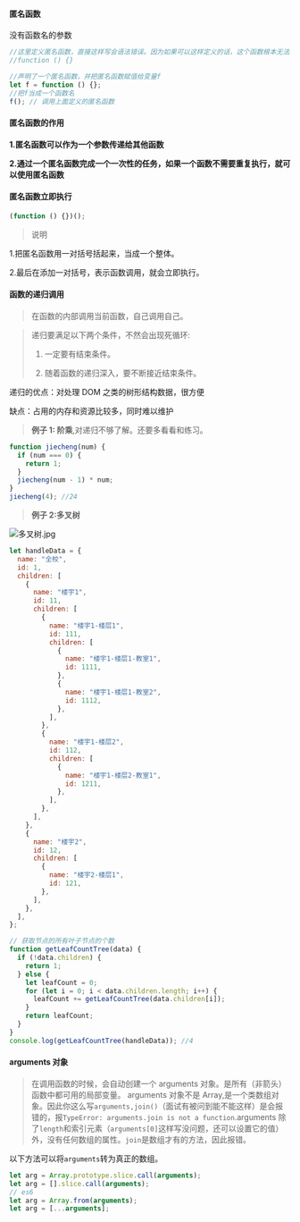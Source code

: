 #### 匿名函数

没有函数名的参数

```javascript
//这里定义匿名函数，直接这样写会语法错误。因为如果可以这样定义的话，这个函数根本无法调用。把它赋值给一个变量就不会有问题了
//function () {}

//声明了一个匿名函数，并把匿名函数赋值给变量f
let f = function () {};
//把f当成一个函数名
f(); // 调用上面定义的匿名函数
```

#### 匿名函数的作用

**1.匿名函数可以作为一个参数传递给其他函数**

**2.通过一个匿名函数完成一个一次性的任务，如果一个函数不需要重复执行，就可以使用匿名函数**

#### 匿名函数立即执行

```javascript
(function () {})();
```

> 说明

1.把匿名函数用一对括号括起来，当成一个整体。

2.最后在添加一对括号，表示函数调用，就会立即执行。

#### 函数的递归调用

> 在函数的内部调用当前函数，自己调用自己。

> 递归要满足以下两个条件，不然会出现死循环:
>
> 1.  一定要有结束条件。
>
> 2.  随着函数的递归深入，要不断接近结束条件。

递归的优点：对处理 DOM 之类的树形结构数据，很方便

缺点：占用的内存和资源比较多，同时难以维护

> **例子 1: 阶乘**,对递归不够了解。还要多看看和练习。

```javascript
function jiecheng(num) {
  if (num === 0) {
    return 1;
  }
  jiecheng(num - 1) * num;
}
jiecheng(4); //24
```

> **例子 2:多叉树**

![多叉树.jpg](https://i.loli.net/2019/12/11/41pWURtI5ixqQsF.jpg)

```javascript
let handleData = {
  name: "全校",
  id: 1,
  children: [
    {
      name: "楼宇1",
      id: 11,
      children: [
        {
          name: "楼宇1-楼层1",
          id: 111,
          children: [
            {
              name: "楼宇1-楼层1-教室1",
              id: 1111,
            },
            {
              name: "楼宇1-楼层1-教室2",
              id: 1112,
            },
          ],
        },
        {
          name: "楼宇1-楼层2",
          id: 112,
          children: [
            {
              name: "楼宇1-楼层2-教室1",
              id: 1211,
            },
          ],
        },
      ],
    },
    {
      name: "楼宇2",
      id: 12,
      children: [
        {
          name: "楼宇2-楼层1",
          id: 121,
        },
      ],
    },
  ],
};

// 获取节点的所有叶子节点的个数
function getLeafCountTree(data) {
  if (!data.children) {
    return 1;
  } else {
    let leafCount = 0;
    for (let i = 0; i < data.children.length; i++) {
      leafCount += getLeafCountTree(data.children[i]);
    }
    return leafCount;
  }
}
console.log(getLeafCountTree(handleData)); //4
```

#### arguments 对象

> 在调用函数的时候，会自动创建一个 arguments 对象。是所有（非箭头）函数中都可用的局部变量。
> arguments 对象不是 Array,是一个类数组对象。因此你这么写`arguments,join()`（面试有被问到能不能这样）是会报错的，报`TypeError: arguments.join is not a function`.arguments 除了`length`和索引元素（`arguments[0]`这样写没问题，还可以设置它的值）外，没有任何数组的属性。`join`是数组才有的方法，因此报错。

以下方法可以将`arguments`转为真正的数组。

```javascript
let arg = Array.prototype.slice.call(arguments);
let arg = [].slice.call(arguments);
// es6
let arg = Array.from(arguments);
let arg = [...arguments];
```
